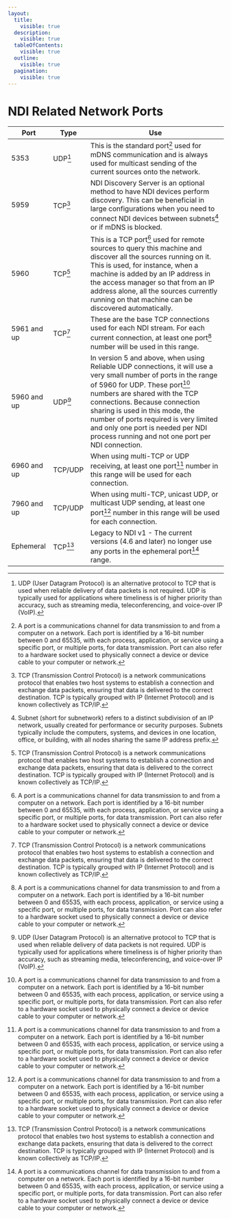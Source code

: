 ```yaml
---
layout:
  title:
    visible: true
  description:
    visible: true
  tableOfContents:
    visible: true
  outline:
    visible: true
  pagination:
    visible: true
---
```


# NDI Related Network Ports

| Port        | Type     | Use                                                                                                                                                                                                                                                                                                                                                                                     |
| ----------- | -------- | --------------------------------------------------------------------------------------------------------------------------------------------------------------------------------------------------------------------------------------------------------------------------------------------------------------------------------------------------------------------------------------- |
| 5353        | UDP[^1]  | This is the standard port[^2] used for mDNS communication and is always used for multicast sending of the current sources onto the network.                                                                                                                                                                                                                                             |
| 5959        | TCP[^3]  | NDI Discovery Server is an optional method to have NDI devices perform discovery. This can be beneficial in large configurations when you need to connect NDI devices between subnets[^4] or if mDNS is blocked.                                                                                                                                                                        |
| 5960        | TCP[^5]  | This is a TCP port[^6] used for remote sources to query this machine and discover all the sources running on it. This is used, for instance, when a machine is added by an IP address in the access manager so that from an IP address alone, all the sources currently running on that machine can be discovered automatically.                                                        |
| 5961 and up | TCP[^7]  | These are the base TCP connections used for each NDI stream. For each current connection, at least one port[^8] number will be used in this range.                                                                                                                                                                                                                                      |
| 5960 and up | UDP[^9]  | In version 5 and above, when using Reliable UDP connections, it will use a very small number of ports in the range of 5960 for UDP. These port[^10] numbers are shared with the TCP connections. Because connection sharing is used in this mode, the number of ports required is very limited and only one port is needed per NDI process running and not one port per NDI connection. |
| 6960 and up | TCP/UDP  | When using multi-TCP or UDP receiving, at least one port[^11] number in this range will be used for each connection.                                                                                                                                                                                                                                                                    |
| 7960 and up | TCP/UDP  | When using multi-TCP, unicast UDP, or multicast UDP sending, at least one port[^12] number in this range will be used for each connection.                                                                                                                                                                                                                                              |
| Ephemeral   | TCP[^13] | Legacy to NDI v1 - The current versions (4.6 and later) no longer use any ports in the ephemeral port[^14] range.                                                                                                                                                                                                                                                                       |

[^1]: UDP (User Datagram Protocol) is an alternative protocol to TCP that is used when reliable delivery of data packets is not required. UDP is typically used for applications where timeliness is of higher priority than accuracy, such as streaming media, teleconferencing, and voice-over IP (VoIP).

[^2]: A port is a communications channel for data transmission to and from a computer on a network. Each port is identified by a 16-bit number between 0 and 65535, with each process, application, or service using a specific port, or multiple ports, for data transmission. Port can also refer to a hardware socket used to physically connect a device or device cable to your computer or network.

[^3]: TCP (Transmission Control Protocol) is a network communications protocol that enables two host systems to establish a connection and exchange data packets, ensuring that data is delivered to the correct destination. TCP is typically grouped with IP (Internet Protocol) and is known collectively as TCP/IP.

[^4]: Subnet (short for subnetwork) refers to a distinct subdivision of an IP network, usually created for performance or security purposes. Subnets typically include the computers, systems, and devices in one location, office, or building, with all nodes sharing the same IP address prefix.

[^5]: TCP (Transmission Control Protocol) is a network communications protocol that enables two host systems to establish a connection and exchange data packets, ensuring that data is delivered to the correct destination. TCP is typically grouped with IP (Internet Protocol) and is known collectively as TCP/IP.

[^6]: A port is a communications channel for data transmission to and from a computer on a network. Each port is identified by a 16-bit number between 0 and 65535, with each process, application, or service using a specific port, or multiple ports, for data transmission. Port can also refer to a hardware socket used to physically connect a device or device cable to your computer or network.

[^7]: TCP (Transmission Control Protocol) is a network communications protocol that enables two host systems to establish a connection and exchange data packets, ensuring that data is delivered to the correct destination. TCP is typically grouped with IP (Internet Protocol) and is known collectively as TCP/IP.

[^8]: A port is a communications channel for data transmission to and from a computer on a network. Each port is identified by a 16-bit number between 0 and 65535, with each process, application, or service using a specific port, or multiple ports, for data transmission. Port can also refer to a hardware socket used to physically connect a device or device cable to your computer or network.

[^9]: UDP (User Datagram Protocol) is an alternative protocol to TCP that is used when reliable delivery of data packets is not required. UDP is typically used for applications where timeliness is of higher priority than accuracy, such as streaming media, teleconferencing, and voice-over IP (VoIP).

[^10]: A port is a communications channel for data transmission to and from a computer on a network. Each port is identified by a 16-bit number between 0 and 65535, with each process, application, or service using a specific port, or multiple ports, for data transmission. Port can also refer to a hardware socket used to physically connect a device or device cable to your computer or network.

[^11]: A port is a communications channel for data transmission to and from a computer on a network. Each port is identified by a 16-bit number between 0 and 65535, with each process, application, or service using a specific port, or multiple ports, for data transmission. Port can also refer to a hardware socket used to physically connect a device or device cable to your computer or network.

[^12]: A port is a communications channel for data transmission to and from a computer on a network. Each port is identified by a 16-bit number between 0 and 65535, with each process, application, or service using a specific port, or multiple ports, for data transmission. Port can also refer to a hardware socket used to physically connect a device or device cable to your computer or network.

[^13]: TCP (Transmission Control Protocol) is a network communications protocol that enables two host systems to establish a connection and exchange data packets, ensuring that data is delivered to the correct destination. TCP is typically grouped with IP (Internet Protocol) and is known collectively as TCP/IP.

[^14]: A port is a communications channel for data transmission to and from a computer on a network. Each port is identified by a 16-bit number between 0 and 65535, with each process, application, or service using a specific port, or multiple ports, for data transmission. Port can also refer to a hardware socket used to physically connect a device or device cable to your computer or network.
